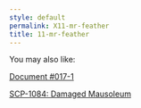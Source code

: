 ```yaml
---
style: default
permalink: X11-mr-feather
title: 11-mr-feather
---
```

You may also like:

[Document #017-1](http://scp-wiki.net/document-017-1)

[SCP-1084: Damaged Mausoleum](http://scp-wiki.net/scp-1084)
